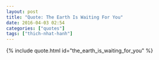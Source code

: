 ```yaml
---
layout: post
title: "Quote: The Earth Is Waiting For You"
date: 2016-04-03 02:54
categories: ["quotes"]
tags: ["thich-nhat-hanh"]
---
```


{% include quote.html id="the_earth_is_waiting_for_you" %}
